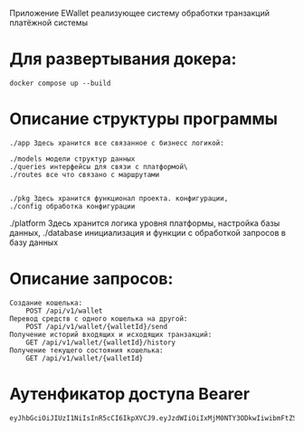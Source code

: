 Приложение EWallet реализующее систему обработки транзакций платёжной системы
# Для развертывания докера: 
	docker compose up --build



# Описание структуры программы 

	./app Здесь хранится все связанное с бизнесс логикой:
	
	./models модели структур данных
	./queries интерфейсы для связи с платформой\
	./routes все что связано с маршрутами 
	
	
	./pkg Здесь хранится функционал проекта. конфигурации, 
	./config обработка конфигурации 


./platform Здесь хранится логика уровня платформы, настройка базы данных, ./database  инициализация и функции с обработкой запросов в базу данных
# Описание запросов:
	Создание кошелька: 
		POST /api/v1/wallet
	Перевод средств с одного кошелька на другой:
		POST /api/v1/wallet/{walletId}/send
	Получение историй входящих и исходящих транзакций: 
		GET /api/v1/wallet/{walletId}/history
	Получение текущего состояния кошелька: 
		GET /api/v1/wallet/{walletId}



# Аутенфикатор доступа Bearer
	eyJhbGciOiJIUzI1NiIsInR5cCI6IkpXVCJ9.eyJzdWIiOiIxMjM0NTY3ODkwIiwibmFtZSI6IkFkbWluIiwiaWF0IjoiQWRtaW4ifQ.8NqkbR4i2NTzeMA9J8Qnn23yx3nzlO4E8YxJF1XspOU
	
